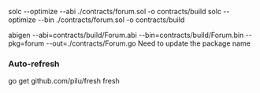 solc --optimize --abi ./contracts/forum.sol -o contracts/build
solc --optimize --bin ./contracts/forum.sol -o contracts/build

abigen --abi=contracts/build/Forum.abi --bin=contracts/build/Forum.bin --pkg=forum --out=./contracts/Forum.go
   Need to update the package name


### Auto-refresh
go get github.com/pilu/fresh
fresh
